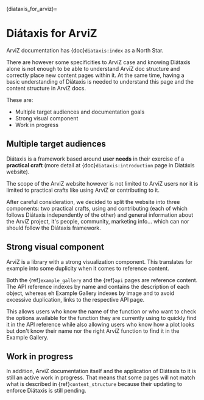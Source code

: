 (diataxis_for_arviz)=
# Diátaxis for ArviZ

ArviZ documentation has {doc}`diataxis:index` as a North Star.

There are however some specificities to ArviZ case and knowing Diátaxis alone
is not enough to be able to understand ArviZ doc structure and correctly place
new content pages within it.
At the same time, having a basic understanding of Diátaxis is needed to understand
this page and the content structure in ArviZ docs.

These are:

* Multiple target audiences and documentation goals
* Strong visual component
* Work in progress

## Multiple target audiences
Diátaxis is a framework based around **user needs** in their exercise of a
**practical craft** (more detail at {doc}`diataxis:introduction` page in Diatáxis website).

The scope of the ArviZ website however is not limited to ArviZ users nor it is limited to practical
crafts like using ArviZ or contributing to it.

After careful consideration, we decided to split the website into three components:
two practical crafts, using and contributing
(each of which follows Diátaxis independently of the other)
and general information about the ArviZ project,
it's people, community, marketing info...
which can nor should follow the Diátaxis framework.

## Strong visual component
ArviZ is a library with a strong visualization component.
This translates for example into some duplicity when it comes to reference content.

Both the {ref}`example_gallery` and the {ref}`api` pages are reference content.
The API reference indexes by name and contains the description of each object,
whereas eh Example Gallery indexes by image and to avoid excessive duplication,
links to the respective API page.

This allows users who know the name of the function or who want to check the options
available for the function they are currently using to quickly find it in the
API reference while also allowing users who know how a plot looks but don't know
their name nor the right ArviZ function to find it in the Example Gallery.

## Work in progress
In addition, ArviZ documentation itself and the application of Diátaxis to it
is still an active work in progress. That means that some pages will not
match what is described in {ref}`content_structure` because their updating to
enforce Diátaxis is still pending.

